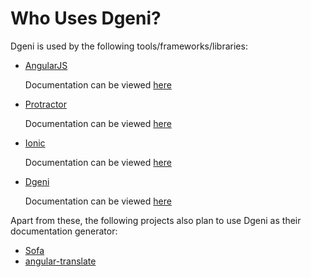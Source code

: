 # Who Uses Dgeni?

Dgeni is used by the following tools/frameworks/libraries:

- [AngularJS](http://angularjs.org/)

  Documentation can be viewed [here](http://docs.angularjs.org/guide)

- [Protractor](https://github.com/angular/protractor)

  Documentation can be viewed [here](https://github.com/angular/protractor/tree/master/docs)

- [Ionic](http://ionicframework.com/)

  Documentation can be viewed [here](http://ionicframework.com/docs/)

- [Dgeni](https://github.com/angular/dgeni)

  Documentation can be viewed [here](https://github.com/angular/dgeni/tree/master/docs)

Apart from these, the following projects also plan to use Dgeni as their documentation generator:

- [Sofa](http://sofa.io)
- [angular-translate](http://angular-translate.github.io)
